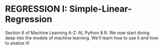 # REGRESSION I: Simple-Linear-Regression
Section 6 of Machine Learning A-Z: AI, Python &amp; R. We now start diving deep into the models of machine learning. We'll learn how to use it and how to analize it!
